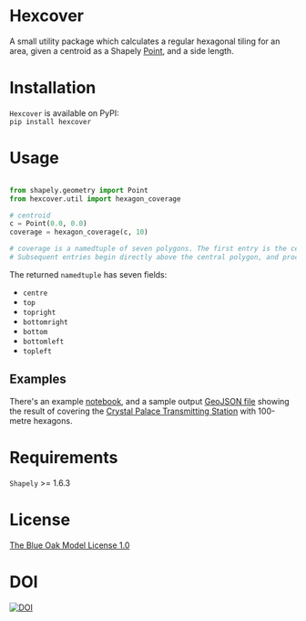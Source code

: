 # Hexcover
A small utility package which calculates a regular hexagonal tiling for an area, given a centroid as a Shapely [Point](https://shapely.readthedocs.io/en/latest/manual.html#Point), and a side length.

# Installation
`Hexcover` is available on PyPI:  
`pip install hexcover`

# Usage
```python

from shapely.geometry import Point
from hexcover.util import hexagon_coverage

# centroid
c = Point(0.0, 0.0)
coverage = hexagon_coverage(c, 10)

# coverage is a namedtuple of seven polygons. The first entry is the central polygon.
# Subsequent entries begin directly above the central polygon, and proceed clockwise.
```
The returned `namedtuple` has seven fields:

- `centre`
- `top`
- `topright`
- `bottomright`
- `bottom`
- `bottomleft`
- `topleft`

## Examples
There's an example [notebook](hexcover.ipynb), and a sample output [GeoJSON file](coverage.geojson) showing the result of covering the [Crystal Palace Transmitting Station](https://en.wikipedia.org/wiki/Crystal_Palace_transmitting_station) with 100-metre hexagons.

# Requirements
`Shapely` >= 1.6.3

# License
[The Blue Oak Model License 1.0](LICENSE.md)

# DOI
[![DOI](https://zenodo.org/badge/194419900.svg)](https://zenodo.org/badge/latestdoi/194419900)
